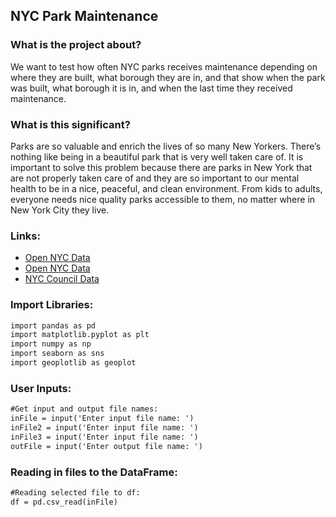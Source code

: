 ## NYC Park Maintenance

### What is the project about?

We want to test how often NYC parks receives maintenance depending on where they are built, what borough they are in, and that show when the park was built, what borough it is in, and when the last time they received maintenance.

### What is this significant?

Parks are so valuable and enrich the lives of so many New Yorkers. There’s nothing like being in a beautiful park that is very well taken care of. It is important to solve this problem because there are parks in New York that are not properly taken care of and they are so important to our mental health to be in a nice, peaceful, and clean environment. From kids to adults, everyone needs nice quality parks accessible to them, no matter where in New York City they live.

### Links:
- [Open NYC Data](https://data.cityofnewyork.us/City-Government/ARCHIVED-Parks-Properties/k2ya-ucmv)
- [Open NYC Data](https://data.cityofnewyork.us/Recreation/Open-Space-Parks-/g84h-jbjm)
- [NYC Council Data](https://council.nyc.gov/data/parks-in-nyc/)

### Import Libraries:
```markdown
import pandas as pd
import matplotlib.pyplot as plt
import numpy as np
import seaborn as sns
import geoplotlib as geoplot
```
### User Inputs:
```markdown
#Get input and output file names:
inFile = input('Enter input file name: ')
inFile2 = input('Enter input file name: ')
inFile3 = input('Enter input file name: ')
outFile = input('Enter output file name: ')
```
### Reading in files to the DataFrame:
```markdown
#Reading selected file to df:
df = pd.csv_read(inFile)
```
